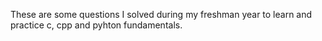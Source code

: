These are some questions I solved during my freshman year to learn and practice c, cpp and pyhton fundamentals.

